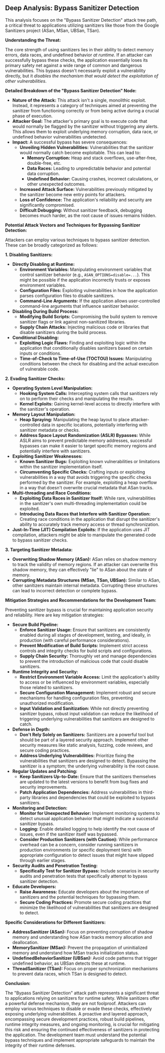 ## Deep Analysis: Bypass Sanitizer Detection

This analysis focuses on the "Bypass Sanitizer Detection" attack tree path, a critical threat to applications utilizing sanitizers like those from the Google Sanitizers project (ASan, MSan, UBSan, TSan).

**Understanding the Threat:**

The core strength of using sanitizers lies in their ability to detect memory errors, data races, and undefined behavior *at runtime*. If an attacker can successfully bypass these checks, the application essentially loses its primary safety net against a wide range of common and dangerous vulnerabilities. This bypass doesn't necessarily exploit a vulnerability directly, but it *disables the mechanism that would detect the exploitation of other vulnerabilities*.

**Detailed Breakdown of the "Bypass Sanitizer Detection" Node:**

* **Nature of the Attack:** This attack isn't a single, monolithic exploit. Instead, it represents a category of techniques aimed at preventing the sanitizer from functioning correctly or from being active during a crucial phase of execution.
* **Attacker Goal:** The attacker's primary goal is to execute code that would normally be flagged by the sanitizer without triggering any alerts. This allows them to exploit underlying memory corruption, data race, or undefined behavior vulnerabilities undetected.
* **Impact:**  A successful bypass has severe consequences:
    * **Unveiling Hidden Vulnerabilities:**  Vulnerabilities that the sanitizer would normally catch become exploitable. This can lead to:
        * **Memory Corruption:**  Heap and stack overflows, use-after-free, double-free, etc.
        * **Data Races:**  Leading to unpredictable behavior and potential data corruption.
        * **Undefined Behavior:**  Causing crashes, incorrect calculations, or other unexpected outcomes.
    * **Increased Attack Surface:**  Vulnerabilities previously mitigated by the sanitizer become new entry points for attackers.
    * **Loss of Confidence:** The application's reliability and security are significantly compromised.
    * **Difficult Debugging:**  Without sanitizer feedback, debugging becomes much harder, as the root cause of issues remains hidden.

**Potential Attack Vectors and Techniques for Bypassing Sanitizer Detection:**

Attackers can employ various techniques to bypass sanitizer detection. These can be broadly categorized as follows:

**1. Disabling Sanitizers:**

* **Directly Disabling at Runtime:**
    * **Environment Variables:**  Manipulating environment variables that control sanitizer behavior (e.g., `ASAN_OPTIONS=disable=...`). This might be possible if the application incorrectly trusts or exposes environment variables.
    * **Configuration Files:**  Exploiting vulnerabilities in how the application parses configuration files to disable sanitizers.
    * **Command-Line Arguments:**  If the application allows user-controlled command-line arguments that influence sanitizer behavior.
* **Disabling During Build Process:**
    * **Modifying Build Scripts:**  Compromising the build system to remove sanitizer flags or link against non-sanitized libraries.
    * **Supply Chain Attacks:**  Injecting malicious code or libraries that disable sanitizers during the build process.
* **Conditional Disabling:**
    * **Exploiting Logic Flaws:**  Finding and exploiting logic within the application that conditionally disables sanitizers based on certain inputs or conditions.
    * **Time-of-Check to Time-of-Use (TOCTOU) Issues:**  Manipulating conditions between the check for disabling and the actual execution of vulnerable code.

**2. Evading Sanitizer Checks:**

* **Operating System Level Manipulation:**
    * **Hooking System Calls:**  Intercepting system calls that sanitizers rely on to perform their checks and manipulating the results.
    * **Kernel Exploits:**  Gaining kernel-level access to directly interfere with the sanitizer's operation.
* **Memory Layout Manipulation:**
    * **Heap Spraying:**  Manipulating the heap layout to place attacker-controlled data in specific locations, potentially interfering with sanitizer metadata or checks.
    * **Address Space Layout Randomization (ASLR) Bypasses:** While ASLR aims to prevent predictable memory addresses, successful bypasses can make it easier to target specific memory regions and potentially interfere with sanitizers.
* **Exploiting Sanitizer Weaknesses:**
    * **Known Sanitizer Bugs:**  Exploiting known vulnerabilities or limitations within the sanitizer implementation itself.
    * **Circumventing Specific Checks:**  Crafting inputs or exploiting vulnerabilities in a way that avoids triggering the specific checks performed by the sanitizer. For example, exploiting a heap overflow in a way that doesn't overwrite crucial metadata that ASan tracks.
* **Multi-threading and Race Conditions:**
    * **Exploiting Data Races in Sanitizer Itself:**  While rare, vulnerabilities in the sanitizer's own multi-threading implementation could be exploited.
    * **Introducing Data Races that Interfere with Sanitizer Operation:**  Creating race conditions in the application that disrupt the sanitizer's ability to accurately track memory access or thread synchronization.
* **Just-In-Time (JIT) Compilation Exploits:**  If the application uses JIT compilation, attackers might be able to manipulate the generated code to bypass sanitizer checks.

**3. Targeting Sanitizer Metadata:**

* **Overwriting Shadow Memory (ASan):**  ASan relies on shadow memory to track the validity of memory regions. If an attacker can overwrite this shadow memory, they can effectively "lie" to ASan about the state of memory.
* **Corrupting Metadata Structures (MSan, TSan, UBSan):**  Similar to ASan, other sanitizers maintain internal metadata. Corrupting these structures can lead to incorrect detection or complete bypass.

**Mitigation Strategies and Recommendations for the Development Team:**

Preventing sanitizer bypass is crucial for maintaining application security and reliability. Here are key mitigation strategies:

* **Secure Build Pipeline:**
    * **Enforce Sanitizer Usage:**  Ensure that sanitizers are consistently enabled during all stages of development, testing, and ideally, in production (with careful performance considerations).
    * **Prevent Modification of Build Scripts:**  Implement strict access controls and integrity checks for build scripts and configurations.
    * **Supply Chain Security:**  Thoroughly vet and manage dependencies to prevent the introduction of malicious code that could disable sanitizers.
* **Runtime Integrity and Security:**
    * **Restrict Environment Variable Access:**  Limit the application's ability to access or be influenced by environment variables, especially those related to sanitizers.
    * **Secure Configuration Management:**  Implement robust and secure mechanisms for handling configuration files, preventing unauthorized modification.
    * **Input Validation and Sanitization:**  While not directly preventing sanitizer bypass, robust input validation can reduce the likelihood of triggering underlying vulnerabilities that sanitizers are designed to catch.
* **Defense in Depth:**
    * **Don't Rely Solely on Sanitizers:**  Sanitizers are a powerful tool but should be part of a layered security approach. Implement other security measures like static analysis, fuzzing, code reviews, and secure coding practices.
    * **Address Underlying Vulnerabilities:**  Prioritize fixing the vulnerabilities that sanitizers are designed to detect. Bypassing the sanitizer is a symptom; the underlying vulnerability is the root cause.
* **Regular Updates and Patching:**
    * **Keep Sanitizers Up-to-Date:**  Ensure that the sanitizers themselves are updated to the latest versions to benefit from bug fixes and security improvements.
    * **Patch Application Dependencies:**  Address vulnerabilities in third-party libraries and dependencies that could be exploited to bypass sanitizers.
* **Monitoring and Detection:**
    * **Monitor for Unexpected Behavior:**  Implement monitoring systems to detect unusual application behavior that might indicate a successful sanitizer bypass.
    * **Logging:**  Enable detailed logging to help identify the root cause of issues, even if the sanitizer itself was bypassed.
    * **Consider Production Sanitizers (with Caution):**  While performance overhead can be a concern, consider running sanitizers in production environments (or specific deployment tiers) with appropriate configuration to detect issues that might have slipped through earlier stages.
* **Security Audits and Penetration Testing:**
    * **Specifically Test for Sanitizer Bypass:**  Include scenarios in security audits and penetration tests that specifically attempt to bypass sanitizer detection.
* **Educate Developers:**
    * **Raise Awareness:**  Educate developers about the importance of sanitizers and the potential techniques for bypassing them.
    * **Secure Coding Practices:**  Promote secure coding practices that minimize the likelihood of vulnerabilities that sanitizers are designed to detect.

**Specific Considerations for Different Sanitizers:**

* **AddressSanitizer (ASan):** Focus on preventing corruption of shadow memory and understanding how ASan tracks memory allocation and deallocation.
* **MemorySanitizer (MSan):**  Prevent the propagation of uninitialized memory and understand how MSan tracks initialization status.
* **UndefinedBehaviorSanitizer (UBSan):**  Avoid code patterns that trigger undefined behavior, as UBSan detects these at runtime.
* **ThreadSanitizer (TSan):**  Focus on proper synchronization mechanisms to prevent data races, which TSan is designed to detect.

**Conclusion:**

The "Bypass Sanitizer Detection" attack path represents a significant threat to applications relying on sanitizers for runtime safety. While sanitizers offer a powerful defense mechanism, they are not foolproof. Attackers can employ various techniques to disable or evade these checks, effectively exposing underlying vulnerabilities. A proactive and layered approach, encompassing secure development practices, robust build pipelines, runtime integrity measures, and ongoing monitoring, is crucial for mitigating this risk and ensuring the continued effectiveness of sanitizers in protecting the application. The development team must understand the potential bypass techniques and implement appropriate safeguards to maintain the integrity of their runtime defenses.
